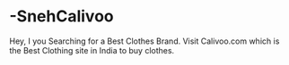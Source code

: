 # -SnehCalivoo
Hey, I you Searching for a Best Clothes Brand. Visit Calivoo.com which is the Best Clothing site in India to buy clothes.
